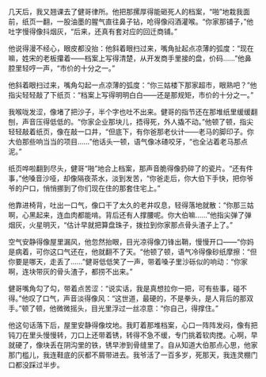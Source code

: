 几天后，我又翘课去了健哥律所。他把那摞厚得能砸死人的档案，“啪”地栽我面前，纸页一翻，一股油墨的腥气直往鼻子钻，呛得像闷酒灌喉。“你家那铺子，”他吐字慢得像抖烟灰，“后来，还真有套对应的回迁商铺。”

他说得漫不经心，眼皮都没抬：他斜着眼扫过来，嘴角扯起点凉薄的弧度：“现在嘛，姓宋的老板攥着——档案上写得清楚，从开发商手里接的盘，价码……”他鼻腔里轻哼一声，“市价的十分之一。”

他斜着眼扫过来，嘴角勾起一点凉薄的弧度：“你三姑楼下那家超市，眼熟吧？”他指尖轻轻敲了下纸页：“档案上写得明明白白——还是那规矩，市价的十分之一。”

我喉咙发涩，像堵了把沙子，半个字也吐不出来。健哥的指节还在那堆纸里缓缓翻刨，声音压得低低的。“你家企业那块儿，捂得死，外人撬不动。”他顿了顿，指尖轻轻敲着纸页，像在敲一口井，“但底下，有你爸那老伙计——老马的脚印子。你大伯那些响当当的项目……”他话头一顿，语气像冰碴咬牙，“也全沾着老马那点泥。”

纸页哗啦翻到尽头，健哥“啪”地合上档案，那声音脆得像扔碎了的瓷片。“还有件事，”他嗓音沙哑，却像隔夜茶水，淡到发苦，“你爸走后，你大伯下手快，把你爷爷的户口，悄悄挪到了你们现在住的那套住宅上。”

他靠进椅背，吐出一口气，像口干了太久的老井叹息，轻得落地就散：“你那三姑啊，心黑起来，连血肉都能啃。背后还有人撑腰呢。你大伯嘛……”他指尖弹了弹烟灰，火星明灭，“估计早就把算盘珠子，拨拉到你家那点骨头渣子上了。”

空气安静得像屋里漏风，他忽然抬眼，目光凉得像刀锋出鞘，慢慢开口——“你妈是病着，可你这口气还在，他就翻不了天。“他顿了顿，语气冷得像砂纸摩擦：“但你要是哪天，走丢了……”健哥低低笑了一声，带着嗓子里沙砾似的响动：“你家啊，连块带灰的骨头渣子，都捞不出来。”

健哥嘴角勾了勾，带着点苦涩：“说实话，我是真想拉你一把，可有些事，碰不得。”他叹了口气，声音淡得像风：“这世道，最硬的，不是拳头，是人背后的那双手。”顿了顿，他微微摇头，目光里浮过一丝凉意：“你自己，得撑住。”

他这句话落下后，屋里安静得像坟地。我盯着那堆档案，心口一阵阵发闷，像有把钝刀在里头慢慢转，刀口上还带着锈，转得不急不缓，专门挑着软肉搅。心啊，早就硬了，像块丢在阴沟里的铁，锈早渗到骨缝里了。自从知道大伯那点心思，他家那门槛儿，我连鞋底的灰都不屑带进去。我爷活了一百多岁，死那天，我连灵棚门口都没踩过半步。